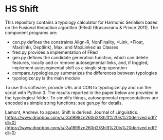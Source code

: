 # HS Shift

This repository contains a typology calculator for Harmonic Serialism based on the Fusional Reduction algorithm (FRed) (Brasoveanu & Prince 2011). The component programs are:

*    con.py defines the constraints Align-R, NonFinality, *Link, *Float, Max(link), Dep(link), Max, and MaxLinked as Classes
*    fred.py provides a implementation of FRed
*    gen.py defines the candidate generation function, which can delete features, locally add or remove autosegmental links, and, if toggled, implement autosegmental shift as a single step operation
*    compare_typologies.py summarizes the differences between typologies
*    typologizer.py is the main module

To use this software, provide URs and CON to typologizer.py and run the script with Python 3. The results reported in the paper below are provided in the typologies/ folder. To simplify things, autosegmental representations are encoded as simple string functions; see gen.py for details.

Lamont, Andrew. to appear. Shift is derived. Journal of Linguistics. [https://www.dropbox.com/s/r3a1899zn260ri2/Shift%20is%20derived.pdf?dl=0](https://www.dropbox.com/s/r3a1899zn260ri2/Shift%20is%20derived.pdf?dl=0)
